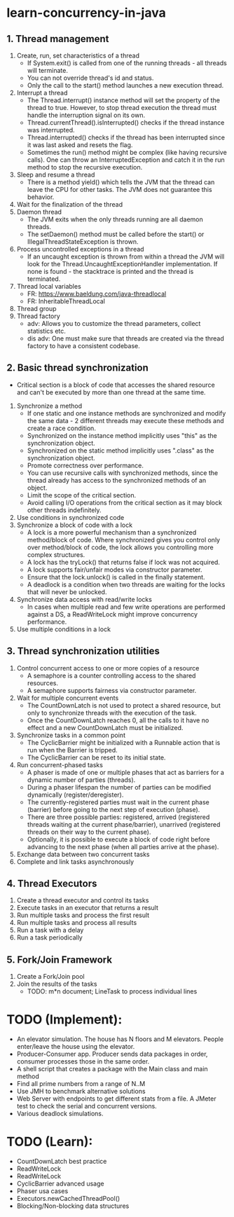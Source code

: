 # learn-concurrency-in-java
## 1. Thread management
1. Create, run, set characteristics of a thread
   * If System.exit() is called from one of the running threads - all threads will terminate.
   * You can not override thread's id and status.
   * Only the call to the start() method launches a new execution thread.
2. Interrupt a thread
   * The Thread.interrupt() instance method will set the property of the thread to true. However, to stop thread execution the thread must handle the interruption signal on its own.
   * Thread.currentThread().isInterrupted() checks if the thread instance was interrupted.
   * Thread.interrupted() checks if the thread has been interrupted since it was last asked and resets the flag.
   * Sometimes the run() method might be complex (like having recursive calls). One can throw an InterruptedException and catch it in the run method to stop the recursive execution.
3. Sleep and resume a thread
   * There is a method yield() which tells the JVM that the thread can leave the CPU for other tasks. The JVM does not guarantee this behavior.
4. Wait for the finalization of the thread
5. Daemon thread
   * The JVM exits when the only threads running are all daemon threads. 
   * The setDaemon() method must be called before the start() or IllegalThreadStateException is thrown.
6. Process uncontrolled exceptions in a thread
   * If an uncaught exception is thrown from within a thread the JVM will look for the Thread.UncaughtExceptionHandler implementation. If none is found - the stacktrace is printed and the thread is terminated.
7. Thread local variables
   * FR: https://www.baeldung.com/java-threadlocal
   * FR: InheritableThreadLocal
8. Thread group
9. Thread factory
   * adv: Allows you to customize the thread parameters, collect statistics etc.
   * dis adv: One must make sure that threads are created via the thread factory to have a consistent codebase.
## 2. Basic thread synchronization
   * Critical section is a block of code that accesses the shared resource and can't be executed by more than one thread at the same time.
1. Synchronize a method
   * If one static and one instance methods are synchronized and modify the same data - 2 different threads may execute these methods and create a race condition.
   * Synchronized on the instance method implicitly uses "this" as the synchronization object.
   * Synchronized on the static method implicitly uses ".class" as the synchronization object.
   * Promote correctness over performance.
   * You can use recursive calls with synchronized methods, since the thread already has access to the synchronized methods of an object.
   * Limit the scope of the critical section.
   * Avoid calling I/O operations from the critical section as it may block other threads indefinitely.
2. Use conditions in synchronized code
3. Synchronize a block of code with a lock
   * A lock is a more powerful mechanism than a synchronized method/block of code. Where synchronized gives you control only over method/block of code, the lock allows you controlling more complex structures.
   * A lock has the tryLock() that returns false if lock was not acquired.
   * A lock supports fair/unfair modes via constructor parameter.
   * Ensure that the lock.unlock() is called in the finally statement.
   * A deadlock is a condition when two threads are waiting for the locks that will never be unlocked.
4. Synchronize data access with read/write locks
   * In cases when multiple read and few write operations are performed against a DS, a ReadWriteLock might improve concurrency performance.
5. Use multiple conditions in a lock
## 3. Thread synchronization utilities
1. Control concurrent access to one or more copies of a resource
   * A semaphore is a counter controlling access to the shared resources.
   * A semaphore supports fairness via constructor parameter.
2. Wait for multiple concurrent events
   * The CountDownLatch is not used to protect a shared resource, but only to synchronize threads with the execution of the task.
   * Once the CountDownLatch reaches 0, all the calls to it have no effect and a new CountDownLatch must be initialized.
3. Synchronize tasks in a common point
   * The CyclicBarrier might be initialized with a Runnable action that is run when the Barrier is tripped.
   * The CyclicBarrier can be reset to its initial state.
4. Run concurrent-phased tasks
   * A phaser is made of one or multiple phases that act as barriers for a dynamic number of parties (threads).
   * During a phaser lifespan the number of parties can be modified dynamically (register/deregister).
   * The currently-registered parties must wait in the current phase (barrier) before going to the next step of execution (phase).
   * There are three possible parties: registered, arrived (registered threads waiting at the current phase/barrier), unarrived (registered threads on their way to the current phase).
   * Optionally, it is possible to execute a block of code right before advancing to the next phase (when all parties arrive at the phase).
5. Exchange data between two concurrent tasks
6. Complete and link tasks asynchronously
## 4. Thread Executors
1. Create a thread executor and control its tasks
2. Execute tasks in an executor that returns a result
3. Run multiple tasks and process the first result
4. Run multiple tasks and process all results
5. Run a task with a delay
6. Run a task periodically
## 5. Fork/Join Framework
1. Create a Fork/Join pool
2. Join the results of the tasks
   * TODO: m*n document; LineTask<Long> to process individual lines
   
# TODO (Implement):
   * An elevator simulation. The house has N floors and M elevators. People enter/leave the house using the elevator.
   * Producer-Consumer app. Producer sends data packages in order, consumer processes those in the same order. 
   * A shell script that creates a package with the Main class and main method
   * Find all prime numbers from a range of N..M
   * Use JMH to benchmark alternative solutions
   * Web Server with endpoints to get different stats from a file. A JMeter test to check the serial and concurrent versions.
   * Various deadlock simulations.

# TODO (Learn):
  * CountDownLatch best practice
  * ReadWriteLock
  * ReadWriteLock
  * CyclicBarrier advanced usage
  * Phaser usa cases
  * Executors.newCachedThreadPool()
  * Blocking/Non-blocking data structures